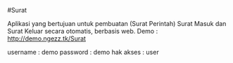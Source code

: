 #Surat

Aplikasi yang bertujuan untuk pembuatan (Surat Perintah) Surat Masuk dan Surat Keluar secara otomatis, berbasis web.
Demo : http://demo.ngezz.tk/Surat

username : demo
password : demo
hak akses : user
